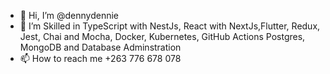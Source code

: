 - 👋 Hi, I’m @dennydennie
- 👀 I’m Skilled in TypeScript with NestJs, React with NextJs,Flutter,  Redux, Jest, Chai and Mocha, Docker, Kubernetes, GitHub Actions Postgres, MongoDB and Database Adminstration
- 📫 How to reach me +263 776 678 078
<!---
dennydennie/dennydennie is a ✨ special ✨ repository because its `README.md` (this file) appears on your GitHub profile.
You can click the Preview link to take a look at your changes.
--->
